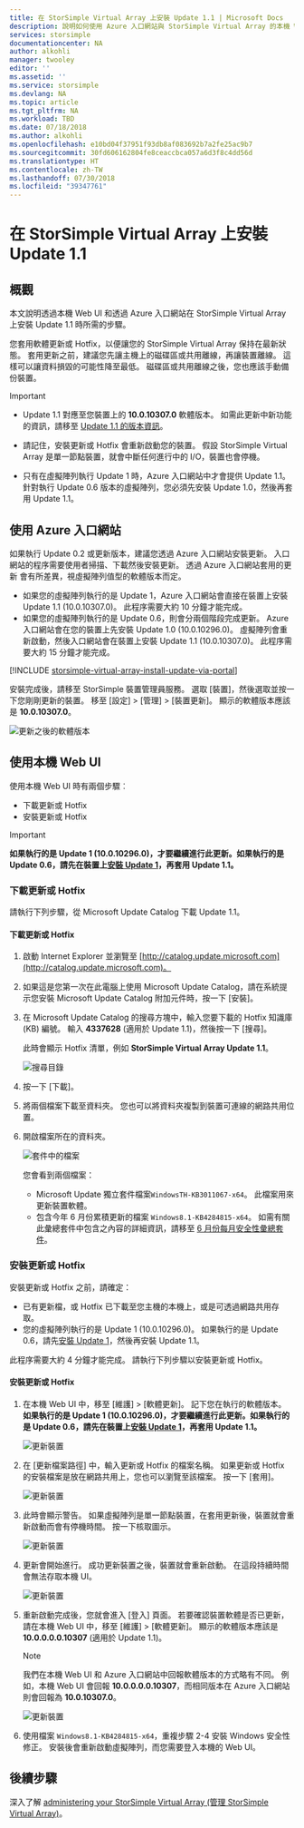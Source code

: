 ```yaml
---
title: 在 StorSimple Virtual Array 上安裝 Update 1.1 | Microsoft Docs
description: 說明如何使用 Azure 入口網站與 StorSimple Virtual Array 的本機 Web UI 來套用更新
services: storsimple
documentationcenter: NA
author: alkohli
manager: twooley
editor: ''
ms.assetid: ''
ms.service: storsimple
ms.devlang: NA
ms.topic: article
ms.tgt_pltfrm: NA
ms.workload: TBD
ms.date: 07/18/2018
ms.author: alkohli
ms.openlocfilehash: e10bd04f37951f93db8af083692b7a2fe25ac9b7
ms.sourcegitcommit: 30fd606162804fe8ceaccbca057a6d3f8c4dd56d
ms.translationtype: HT
ms.contentlocale: zh-TW
ms.lasthandoff: 07/30/2018
ms.locfileid: "39347761"
---
```

# <a name="install-update-11-on-your-storsimple-virtual-array"></a>在 StorSimple Virtual Array 上安裝 Update 1.1

## <a name="overview"></a>概觀

本文說明透過本機 Web UI 和透過 Azure 入口網站在 StorSimple Virtual Array 上安裝 Update 1.1 時所需的步驟。

您套用軟體更新或 Hotfix，以便讓您的 StorSimple Virtual Array 保持在最新狀態。 套用更新之前，建議您先讓主機上的磁碟區或共用離線，再讓裝置離線。 這樣可以讓資料損毀的可能性降至最低。 磁碟區或共用離線之後，您也應該手動備份裝置。

> [!IMPORTANT]
> - Update 1.1 對應至您裝置上的 **10.0.10307.0** 軟體版本。 如需此更新中新功能的資訊，請移至 [Update 1.1 的版本資訊](storsimple-virtual-array-update-11-release-notes.md)。
>
> - 請記住，安裝更新或 Hotfix 會重新啟動您的裝置。 假設 StorSimple Virtual Array 是單一節點裝置，就會中斷任何進行中的 I/O，裝置也會停機。
>
> - 只有在虛擬陣列執行 Update 1 時，Azure 入口網站中才會提供 Update 1.1。 針對執行 Update 0.6 版本的虛擬陣列，您必須先安裝 Update 1.0，然後再套用 Update 1.1。

## <a name="use-the-azure-portal"></a>使用 Azure 入口網站

如果執行 Update 0.2 或更新版本，建議您透過 Azure 入口網站安裝更新。 入口網站的程序需要使用者掃描、下載然後安裝更新。 透過 Azure 入口網站套用的更新 會有所差異，視虛擬陣列值型的軟體版本而定。

 - 如果您的虛擬陣列執行的是 Update 1，Azure 入口網站會直接在裝置上安裝 Update 1.1 (10.0.10307.0)。 此程序需要大約 10 分鐘才能完成。
 - 如果您的虛擬陣列執行的是 Update 0.6，則會分兩個階段完成更新。 Azure 入口網站會在您的裝置上先安裝 Update 1.0 (10.0.10296.0)。 虛擬陣列會重新啟動，然後入口網站會在裝置上安裝 Update 1.1 (10.0.10307.0)。 此程序需要大約 15 分鐘才能完成。


[!INCLUDE [storsimple-virtual-array-install-update-via-portal](../../includes/storsimple-virtual-array-install-update-via-portal-11.md)]

安裝完成後，請移至 StorSimple 裝置管理員服務。 選取 [裝置]，然後選取並按一下您剛剛更新的裝置。 移至 [設定] > [管理] > [裝置更新]。 顯示的軟體版本應該是 **10.0.10307.0**。

![更新之後的軟體版本](./media/storsimple-virtual-array-install-update-11/azupdate17m2.png)

## <a name="use-the-local-web-ui"></a>使用本機 Web UI

使用本機 Web UI 時有兩個步驟︰

* 下載更新或 Hotfix
* 安裝更新或 Hotfix

> [!IMPORTANT] 
> **如果執行的是 Update 1 (10.0.10296.0)，才要繼續進行此更新。如果執行的是 Update 0.6，請先在裝置上[安裝 Update 1](storsimple-virtual-array-install-update-1.md)，再套用 Update 1.1。**

### <a name="download-the-update-or-the-hotfix"></a>下載更新或 Hotfix

請執行下列步驟，從 Microsoft Update Catalog 下載 Update 1.1。

#### <a name="to-download-the-update-or-the-hotfix"></a>下載更新或 Hotfix

1. 啟動 Internet Explorer 並瀏覽至 [http://catalog.update.microsoft.com](http://catalog.update.microsoft.com)。

2. 如果這是您第一次在此電腦上使用 Microsoft Update Catalog，請在系統提示您安裝 Microsoft Update Catalog 附加元件時，按一下 [安裝]。

3. 在 Microsoft Update Catalog 的搜尋方塊中，輸入您要下載的 Hotfix 知識庫 (KB) 編號。 輸入 **4337628** (適用於 Update 1.1)，然後按一下 [搜尋]。
   
    此時會顯示 Hotfix 清單，例如 **StorSimple Virtual Array Update 1.1**。
   
    ![搜尋目錄](./media/storsimple-virtual-array-install-update-11/download1.png)

4. 按一下 [下載]。

5. 將兩個檔案下載至資料夾。 您也可以將資料夾複製到裝置可連線的網路共用位置。

6. 開啟檔案所在的資料夾。

    ![套件中的檔案](./media/storsimple-virtual-array-install-update-11/update01folder.png)

    您會看到兩個檔案：
    -  Microsoft Update 獨立套件檔案`WindowsTH-KB3011067-x64`。 此檔案用來更新裝置軟體。
    - 包含今年 6 月份累積更新的檔案 `Windows8.1-KB4284815-x64`。 如需有關此彙總套件中包含之內容的詳細資訊，請移至 [6 月份每月安全性彙總套件](https://support.microsoft.com/help/4284815/windows-81-update-kb4284815)。

### <a name="install-the-update-or-the-hotfix"></a>安裝更新或 Hotfix

安裝更新或 Hotfix 之前，請確定：

 - 已有更新檔，或 Hotfix 已下載至您主機的本機上，或是可透過網路共用存取。
 - 您的虛擬陣列執行的是 Update 1 (10.0.10296.0)。 如果執行的是 Update 0.6，請先[安裝 Update 1](storsimple-virtual-array-install-update-1.md)，然後再安裝 Update 1.1。

此程序需要大約 4 分鐘才能完成。 請執行下列步驟以安裝更新或 Hotfix。

#### <a name="to-install-the-update-or-the-hotfix"></a>安裝更新或 Hotfix

1. 在本機 Web UI 中，移至 [維護]  >  [軟體更新]。 記下您在執行的軟體版本。 **如果執行的是 Update 1 (10.0.10296.0)，才要繼續進行此更新。如果執行的是 Update 0.6，請先在裝置上[安裝 Update 1](storsimple-virtual-array-install-update-1.md)，再套用 Update 1.1。**
   
    ![更新裝置](./media/storsimple-virtual-array-install-update-11/update1m.png)

2. 在 [更新檔案路徑] 中，輸入更新或 Hotfix 的檔案名稱。 如果更新或 Hotfix 的安裝檔案是放在網路共用上，您也可以瀏覽至該檔案。 按一下 [套用]。
   
    ![更新裝置](./media/storsimple-virtual-array-install-update-11/update2m.png)

3. 此時會顯示警告。 如果虛擬陣列是單一節點裝置，在套用更新後，裝置就會重新啟動而會有停機時間。 按一下核取圖示。
   
   ![更新裝置](./media/storsimple-virtual-array-install-update-11/update3m.png)

4. 更新會開始進行。 成功更新裝置之後，裝置就會重新啟動。 在這段持續時間會無法存取本機 UI。
   
    ![更新裝置](./media/storsimple-virtual-array-install-update-11/update5m.png)

5. 重新啟動完成後，您就會進入 [登入] 頁面。 若要確認裝置軟體是否已更新，請在本機 Web UI 中，移至 [維護]  >  [軟體更新]。 顯示的軟體版本應該是 **10.0.0.0.0.10307** (適用於 Update 1.1)。
   
   > [!NOTE]
   > 我們在本機 Web UI 和 Azure 入口網站中回報軟體版本的方式略有不同。 例如，本機 Web UI 會回報 **10.0.0.0.0.10307**，而相同版本在 Azure 入口網站則會回報為 **10.0.10307.0**。
   
    ![更新裝置](./media/storsimple-virtual-array-install-update-11/update6m.png)

6. 使用檔案 `Windows8.1-KB4284815-x64`，重複步驟 2-4 安裝 Windows 安全性修正。 安裝後會重新啟動虛擬陣列，而您需要登入本機的 Web UI。


## <a name="next-steps"></a>後續步驟

深入了解 [administering your StorSimple Virtual Array (管理 StorSimple Virtual Array)](storsimple-ova-web-ui-admin.md)。
